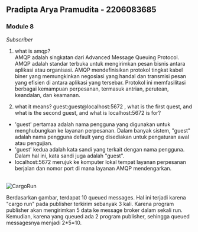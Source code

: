 ## Pradipta Arya Pramudita - 2206083685
### Module 8
*Subscriber*
1. what is amqp? <br> 
AMQP adalah singkatan dari Advanced Message Queuing Protocol. AMQP adalah standar terbuka untuk mengirimkan pesan bisnis antara aplikasi atau organisasi. AMQP mendefinisikan protokol tingkat kabel biner yang memungkinkan negosiasi yang handal dan transmisi pesan yang efisien di antara aplikasi yang tersebar. Protokol ini memfasilitasi berbagai kemampuan perpesanan, termasuk antrian, perutean, keandalan, dan keamanan. <br> 

2. what it means? guest:guest@localhost:5672 , what is the first quest, and what is the second guest, and what is localhost:5672 is for? 
- 'guest' pertamaa adalah nama pengguna yang digunakan untuk menghubungkan ke layanan perpesanan. Dalam banyak sistem, "guest" adalah nama pengguna default yang disediakan untuk pengaturan awal atau pengujian.
- 'guest' kedua adalah kata sandi yang terkait dengan nama pengguna. Dalam hal ini, kata sandi juga adalah "guest".
- localhost:5672 merujuk ke komputer lokal tempat layanan perpesanan berjalan dan nomor port di mana layanan AMQP mendengarkan.
<br> <br>

![CargoRun](https://media.discordapp.net/attachments/784424703447400489/1232331447876980807/image.png?ex=66291198&is=6627c018&hm=80f81cf62fbfab0ff3bd2f15f0c645114139e7a8b77f8e5eba72d1a5bd903d39&=&format=webp&quality=lossless&width=1250&height=671)

Berdasarkan gambar, terdapat 10 queued messages. Hal ini terjadi karena "cargo run" pada publisher terkirim sebanyak 3 kali. Karena program publisher akan mengirimkan 5 data ke message broker dalam sekali run. Kemudian, karena yang queued ada 2 program publisher, sehingga queued messagesnya menjadi 2*5=10.

